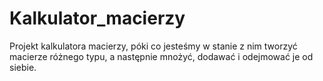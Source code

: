 # Kalkulator_macierzy
Projekt kalkulatora macierzy, póki co jesteśmy w stanie z nim tworzyć macierze różnego typu, a następnie mnożyć, dodawać i odejmować je od siebie. 
